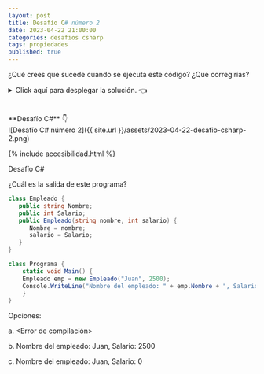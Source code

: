 ```yaml
---
layout: post
title: Desafío C# número 2
date: 2023-04-22 21:00:00
categories: desafios csharp
tags: propiedades
published: true
---
```

¿Qué crees que sucede cuando se ejecuta este código? ¿Qué corregirías?

<details><summary>Click aquí para desplegar la solución. 👈</summary>
<br />✅ La respuesta correcta es la c: "Nombre del empleado: Juan, Salario: 0".
<br />
<br />✏️ Explicación: El constructor de la clase Empleado hace incorrectamente la asignación de la propiedad Salario, debido a que se asigna la propiedad (cuyo identificador comienza en mayúscula) al parámetro (en minúsculas), cuando debería ser a la inversa. Esto no impide la compilación, pero sí ocasiona que el valor del parámetro salario nunca se asigne a la propiedad Salario, por lo que ésta toma el 0 como valor por defecto para un dato de tipo int.
<br />
<br /><div markdown="1">💻 [Código ejecutable](https://jdoodle.com/a/66Qo){:target="_blank"}
  </div>
{% include codeEditor.html id="66Qo?stdin=0&arg=0&rw=1" %} 
<br />
<div markdown="1">![Solución al desafío]({{ site.url }}/assets/2023-04-22-desafio-csharp-2-solucion.png)
  </div></details>

<br />
<br />
**Desafío C#** 👇
<br />
![Desafío C# número 2]({{ site.url }}/assets/2023-04-22-desafio-csharp-2.png)

{% include accesibilidad.html %}

Desafío C#

¿Cuál es la salida de este programa?

```c#
class Empleado {
   public string Nombre;
   public int Salario;
   public Empleado(string nombre, int salario) {
      Nombre = nombre;
      salario = Salario;
   }
}

class Programa {
    static void Main() {
    Empleado emp = new Empleado("Juan", 2500);
    Console.WriteLine("Nombre del empleado: " + emp.Nombre + ", Salario: " + emp.Salario);
    }
}
```

Opciones:

a. <Error de compilación>

b. Nombre del empleado: Juan, Salario: 2500

c. Nombre del empleado: Juan, Salario: 0


</div></details>
